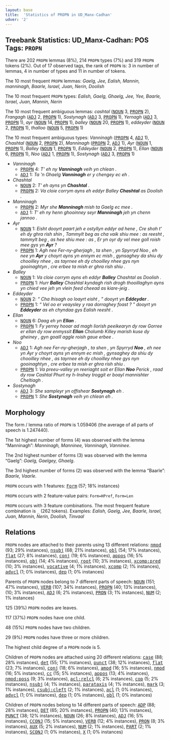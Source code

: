 ```yaml
---
layout: base
title:  'Statistics of PROPN in UD_Manx-Cadhan'
udver: '2'
---
```


## Treebank Statistics: UD_Manx-Cadhan: POS Tags: `PROPN`

There are 202 `PROPN` lemmas (8%), 214 `PROPN` types (7%) and 319 `PROPN` tokens (2%).
Out of 17 observed tags, the rank of `PROPN` is: 3 in number of lemmas, 4 in number of types and 11 in number of tokens.

The 10 most frequent `PROPN` lemmas: <em>Gaelg, Jee, Ealish, Mannin, manninagh, Baarle, Israel, Juan, Nerin, Doolish</em>

The 10 most frequent `PROPN` types:  <em>Ealish, Gaelg, Ghaelg, Jee, Yee, Baarle, Israel, Juan, Mannin, Nerin</em>

The 10 most frequent ambiguous lemmas: <em>cashtal</em> (<tt><a href="gv_cadhan-pos-NOUN.html">NOUN</a></tt> 3, <tt><a href="gv_cadhan-pos-PROPN.html">PROPN</a></tt> 2), <em>Frangagh</em> (<tt><a href="gv_cadhan-pos-ADJ.html">ADJ</a></tt> 2, <tt><a href="gv_cadhan-pos-PROPN.html">PROPN</a></tt> 1), <em>Sostynagh</em> (<tt><a href="gv_cadhan-pos-ADJ.html">ADJ</a></tt> 3, <tt><a href="gv_cadhan-pos-PROPN.html">PROPN</a></tt> 1), <em>Yernagh</em> (<tt><a href="gv_cadhan-pos-ADJ.html">ADJ</a></tt> 3, <tt><a href="gv_cadhan-pos-PROPN.html">PROPN</a></tt> 1), <em>ayr</em> (<tt><a href="gv_cadhan-pos-NOUN.html">NOUN</a></tt> 14, <tt><a href="gv_cadhan-pos-PROPN.html">PROPN</a></tt> 1), <em>balley</em> (<tt><a href="gv_cadhan-pos-NOUN.html">NOUN</a></tt> 20, <tt><a href="gv_cadhan-pos-PROPN.html">PROPN</a></tt> 1), <em>eddeyder</em> (<tt><a href="gv_cadhan-pos-NOUN.html">NOUN</a></tt> 2, <tt><a href="gv_cadhan-pos-PROPN.html">PROPN</a></tt> 1), <em>thalloo</em> (<tt><a href="gv_cadhan-pos-NOUN.html">NOUN</a></tt> 5, <tt><a href="gv_cadhan-pos-PROPN.html">PROPN</a></tt> 1)

The 10 most frequent ambiguous types:  <em>Vanninagh</em> (<tt><a href="gv_cadhan-pos-PROPN.html">PROPN</a></tt> 4, <tt><a href="gv_cadhan-pos-ADJ.html">ADJ</a></tt> 1), <em>Chashtal</em> (<tt><a href="gv_cadhan-pos-NOUN.html">NOUN</a></tt> 2, <tt><a href="gv_cadhan-pos-PROPN.html">PROPN</a></tt> 2), <em>Manninagh</em> (<tt><a href="gv_cadhan-pos-PROPN.html">PROPN</a></tt> 2, <tt><a href="gv_cadhan-pos-ADJ.html">ADJ</a></tt> 1), <em>Ayr</em> (<tt><a href="gv_cadhan-pos-NOUN.html">NOUN</a></tt> 1, <tt><a href="gv_cadhan-pos-PROPN.html">PROPN</a></tt> 1), <em>Balley</em> (<tt><a href="gv_cadhan-pos-NOUN.html">NOUN</a></tt> 1, <tt><a href="gv_cadhan-pos-PROPN.html">PROPN</a></tt> 1), <em>Eddeyder</em> (<tt><a href="gv_cadhan-pos-NOUN.html">NOUN</a></tt> 2, <tt><a href="gv_cadhan-pos-PROPN.html">PROPN</a></tt> 1), <em>Ellan</em> (<tt><a href="gv_cadhan-pos-NOUN.html">NOUN</a></tt> 6, <tt><a href="gv_cadhan-pos-PROPN.html">PROPN</a></tt> 1), <em>Noo</em> (<tt><a href="gv_cadhan-pos-ADJ.html">ADJ</a></tt> 1, <tt><a href="gv_cadhan-pos-PROPN.html">PROPN</a></tt> 1), <em>Sostynagh</em> (<tt><a href="gv_cadhan-pos-ADJ.html">ADJ</a></tt> 3, <tt><a href="gv_cadhan-pos-PROPN.html">PROPN</a></tt> 1)


* <em>Vanninagh</em>
  * <tt><a href="gv_cadhan-pos-PROPN.html">PROPN</a></tt> 4: <em>T' eh ny <b>Vanninagh</b> veih yn chlean .</em>
  * <tt><a href="gv_cadhan-pos-ADJ.html">ADJ</a></tt> 1: <em>Ta 'n Ghaelg <b>Vanninagh</b> er y chengey ec eh .</em>
* <em>Chashtal</em>
  * <tt><a href="gv_cadhan-pos-NOUN.html">NOUN</a></tt> 2: <em>T' eh ayns yn <b>Chashtal</b> .</em>
  * <tt><a href="gv_cadhan-pos-PROPN.html">PROPN</a></tt> 2: <em>Va cloie corrym ayns eh eddyr Balley <b>Chashtal</b> as Doolish .</em>
* <em>Manninagh</em>
  * <tt><a href="gv_cadhan-pos-PROPN.html">PROPN</a></tt> 2: <em>Myr she <b>Manninagh</b> mish ta Gaelg ec mee .</em>
  * <tt><a href="gv_cadhan-pos-ADJ.html">ADJ</a></tt> 1: <em>T' eh ny henn ghooinney seyr <b>Manninagh</b> jeh yn chenn jannoo .</em>
* <em>Ayr</em>
  * <tt><a href="gv_cadhan-pos-NOUN.html">NOUN</a></tt> 1: <em>Eisht dooyrt paart jeh e ostyllyn eddyr ad hene , Cre shoh t' eh dy ghra rish shin , Tammylt beg as cha vaik shiu mee : as reesht , tammylt beg , as hee shiu mee : as , Er yn oyr dy vel mee goll roish mee gys yn <b>Ayr</b> ?</em>
  * <tt><a href="gv_cadhan-pos-PROPN.html">PROPN</a></tt> 1: <em>Agh nee Fer-ny-gherjagh , ta shen , yn Spyrryd Noo , eh nee yn <b>Ayr</b> y choyrt ayns yn ennym ec mish , gynsaghey da shiu dy chooilley nhee , as tayrnee eh dy chooilley nhee gys nyn gooinaghtyn , cre erbee ta mish er ghra rish shiu .</em>
* <em>Balley</em>
  * <tt><a href="gv_cadhan-pos-NOUN.html">NOUN</a></tt> 1: <em>Va cloie corrym ayns eh eddyr <b>Balley</b> Chashtal as Doolish .</em>
  * <tt><a href="gv_cadhan-pos-PROPN.html">PROPN</a></tt> 1: <em>Hurr <b>Balley</b> Chashtal kyndagh rish drogh thooillaghyn ayns yn chied vee jeh yn vlein feed cheead as kiare-jeig .</em>
* <em>Eddeyder</em>
  * <tt><a href="gv_cadhan-pos-NOUN.html">NOUN</a></tt> 2: <em>“ Cha lhisagh oo loayrt eisht , ” dooyrt yn <b>Eddeyder</b> .</em>
  * <tt><a href="gv_cadhan-pos-PROPN.html">PROPN</a></tt> 1: <em>“ Vel oo er veaysley y raa dorraghey foast ? ” dooyrt yn <b>Eddeyder</b> as eh chyndaa gys Ealish reesht .</em>
* <em>Ellan</em>
  * <tt><a href="gv_cadhan-pos-NOUN.html">NOUN</a></tt> 6: <em>Daag eh yn <b>Ellan</b> .</em>
  * <tt><a href="gv_cadhan-pos-PROPN.html">PROPN</a></tt> 1: <em>Fy yerrey hooar ad magh liorish peeikearyn dy row Gorree er ellan dy row enmyssit <b>Ellan</b> Cholumb Killey marish kuse dy gheiney , gyn goaill aggle roish gaue erbee .</em>
* <em>Noo</em>
  * <tt><a href="gv_cadhan-pos-ADJ.html">ADJ</a></tt> 1: <em>Agh nee Fer-ny-gherjagh , ta shen , yn Spyrryd <b>Noo</b> , eh nee yn Ayr y choyrt ayns yn ennym ec mish , gynsaghey da shiu dy chooilley nhee , as tayrnee eh dy chooilley nhee gys nyn gooinaghtyn , cre erbee ta mish er ghra rish shiu .</em>
  * <tt><a href="gv_cadhan-pos-PROPN.html">PROPN</a></tt> 1: <em>Va preeu-valley yn reeriaght soit er Ellan <b>Noo</b> Perick , raad dy row Cashtal Phurt ny h-Inshey troggit er boayl mannishter Cheltiagh .</em>
* <em>Sostynagh</em>
  * <tt><a href="gv_cadhan-pos-ADJ.html">ADJ</a></tt> 3: <em>She sampleyr yn offishear <b>Sostynagh</b> eh .</em>
  * <tt><a href="gv_cadhan-pos-PROPN.html">PROPN</a></tt> 1: <em>She <b>Sostynagh</b> veih yn chlean eh .</em>

## Morphology

The form / lemma ratio of `PROPN` is 1.059406 (the average of all parts of speech is 1.247440).

The 1st highest number of forms (4) was observed with the lemma “Manninagh”: <em>Manninagh, Manninee, Vanninagh, Vanninee</em>.

The 2nd highest number of forms (3) was observed with the lemma “Gaelg”: <em>Gaelg, Gaelgey, Ghaelg</em>.

The 3rd highest number of forms (2) was observed with the lemma “Baarle”: <em>Baarle, Vaarle</em>.

`PROPN` occurs with 1 features: <tt><a href="gv_cadhan-feat-Form.html">Form</a></tt> (57; 18% instances)

`PROPN` occurs with 2 feature-value pairs: `Form=HPref`, `Form=Len`

`PROPN` occurs with 3 feature combinations.
The most frequent feature combination is `_` (262 tokens).
Examples: <em>Ealish, Gaelg, Jee, Baarle, Israel, Juan, Mannin, Nerin, Doolish, Tinvaal</em>


## Relations

`PROPN` nodes are attached to their parents using 13 different relations: <tt><a href="gv_cadhan-dep-nmod.html">nmod</a></tt> (93; 29% instances), <tt><a href="gv_cadhan-dep-nsubj.html">nsubj</a></tt> (68; 21% instances), <tt><a href="gv_cadhan-dep-obl.html">obl</a></tt> (54; 17% instances), <tt><a href="gv_cadhan-dep-flat.html">flat</a></tt> (27; 8% instances), <tt><a href="gv_cadhan-dep-conj.html">conj</a></tt> (19; 6% instances), <tt><a href="gv_cadhan-dep-appos.html">appos</a></tt> (16; 5% instances), <tt><a href="gv_cadhan-dep-obj.html">obj</a></tt> (14; 4% instances), <tt><a href="gv_cadhan-dep-root.html">root</a></tt> (10; 3% instances), <tt><a href="gv_cadhan-dep-xcomp-pred.html">xcomp:pred</a></tt> (10; 3% instances), <tt><a href="gv_cadhan-dep-vocative.html">vocative</a></tt> (4; 1% instances), <tt><a href="gv_cadhan-dep-xcomp.html">xcomp</a></tt> (2; 1% instances), <tt><a href="gv_cadhan-dep-advcl.html">advcl</a></tt> (1; 0% instances), <tt><a href="gv_cadhan-dep-dep.html">dep</a></tt> (1; 0% instances)

Parents of `PROPN` nodes belong to 7 different parts of speech: <tt><a href="gv_cadhan-pos-NOUN.html">NOUN</a></tt> (151; 47% instances), <tt><a href="gv_cadhan-pos-VERB.html">VERB</a></tt> (107; 34% instances), <tt><a href="gv_cadhan-pos-PROPN.html">PROPN</a></tt> (40; 13% instances),  (10; 3% instances), <tt><a href="gv_cadhan-pos-ADJ.html">ADJ</a></tt> (6; 2% instances), <tt><a href="gv_cadhan-pos-PRON.html">PRON</a></tt> (3; 1% instances), <tt><a href="gv_cadhan-pos-NUM.html">NUM</a></tt> (2; 1% instances)

125 (39%) `PROPN` nodes are leaves.

117 (37%) `PROPN` nodes have one child.

48 (15%) `PROPN` nodes have two children.

29 (9%) `PROPN` nodes have three or more children.

The highest child degree of a `PROPN` node is 5.

Children of `PROPN` nodes are attached using 20 different relations: <tt><a href="gv_cadhan-dep-case.html">case</a></tt> (88; 28% instances), <tt><a href="gv_cadhan-dep-det.html">det</a></tt> (55; 17% instances), <tt><a href="gv_cadhan-dep-punct.html">punct</a></tt> (38; 12% instances), <tt><a href="gv_cadhan-dep-flat.html">flat</a></tt> (23; 7% instances), <tt><a href="gv_cadhan-dep-conj.html">conj</a></tt> (18; 6% instances), <tt><a href="gv_cadhan-dep-amod.html">amod</a></tt> (16; 5% instances), <tt><a href="gv_cadhan-dep-nmod.html">nmod</a></tt> (16; 5% instances), <tt><a href="gv_cadhan-dep-cc.html">cc</a></tt> (15; 5% instances), <tt><a href="gv_cadhan-dep-appos.html">appos</a></tt> (13; 4% instances), <tt><a href="gv_cadhan-dep-nmod-poss.html">nmod:poss</a></tt> (9; 3% instances), <tt><a href="gv_cadhan-dep-acl-relcl.html">acl:relcl</a></tt> (6; 2% instances), <tt><a href="gv_cadhan-dep-cop.html">cop</a></tt> (5; 2% instances), <tt><a href="gv_cadhan-dep-nsubj.html">nsubj</a></tt> (4; 1% instances), <tt><a href="gv_cadhan-dep-parataxis.html">parataxis</a></tt> (4; 1% instances), <tt><a href="gv_cadhan-dep-mark.html">mark</a></tt> (3; 1% instances), <tt><a href="gv_cadhan-dep-csubj-cleft.html">csubj:cleft</a></tt> (2; 1% instances), <tt><a href="gv_cadhan-dep-acl.html">acl</a></tt> (1; 0% instances), <tt><a href="gv_cadhan-dep-advcl.html">advcl</a></tt> (1; 0% instances), <tt><a href="gv_cadhan-dep-dep.html">dep</a></tt> (1; 0% instances), <tt><a href="gv_cadhan-dep-obl.html">obl</a></tt> (1; 0% instances)

Children of `PROPN` nodes belong to 14 different parts of speech: <tt><a href="gv_cadhan-pos-ADP.html">ADP</a></tt> (88; 28% instances), <tt><a href="gv_cadhan-pos-DET.html">DET</a></tt> (65; 20% instances), <tt><a href="gv_cadhan-pos-PROPN.html">PROPN</a></tt> (40; 13% instances), <tt><a href="gv_cadhan-pos-PUNCT.html">PUNCT</a></tt> (38; 12% instances), <tt><a href="gv_cadhan-pos-NOUN.html">NOUN</a></tt> (26; 8% instances), <tt><a href="gv_cadhan-pos-ADJ.html">ADJ</a></tt> (16; 5% instances), <tt><a href="gv_cadhan-pos-CCONJ.html">CCONJ</a></tt> (15; 5% instances), <tt><a href="gv_cadhan-pos-VERB.html">VERB</a></tt> (12; 4% instances), <tt><a href="gv_cadhan-pos-PRON.html">PRON</a></tt> (8; 3% instances), <tt><a href="gv_cadhan-pos-AUX.html">AUX</a></tt> (5; 2% instances), <tt><a href="gv_cadhan-pos-NUM.html">NUM</a></tt> (2; 1% instances), <tt><a href="gv_cadhan-pos-PART.html">PART</a></tt> (2; 1% instances), <tt><a href="gv_cadhan-pos-SCONJ.html">SCONJ</a></tt> (1; 0% instances), <tt><a href="gv_cadhan-pos-X.html">X</a></tt> (1; 0% instances)

